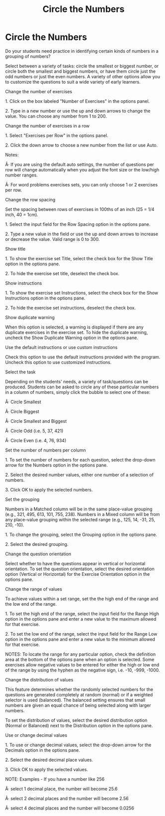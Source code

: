 ﻿---
title: Circle the Numbers
category: reference
---

# Circle the Numbers

Do your students need practice in identifying certain kinds of numbers in a grouping of numbers?

Select between a variety of tasks: circle the smallest or biggest number, or circle both the smallest and biggest numbers, or have them circle just the odd numbers or just the even numbers. A variety of other options allow you to customize the questions to suit a wide variety of early learners.

Change the number of exercises

1\. Click on the box labeled "Number of Exercises" in the options panel.

2\. Type in a new number or use the up and down arrows to change the value. You can choose any number from 1 to 200.

Change the number of exercises in a row

1\. Select "Exercises per Row" in the options panel.

2\. Click the down arrow to choose a new number from the list or use Auto.

Notes:

Â· If you are using the default auto settings, the number of questions per row will change automatically when you adjust the font size or the low/high number ranges.

Â· For word problems exercises sets, you can only choose 1 or 2 exercises per row.

Change the row spacing

Set the spacing between rows of exercises in 100ths of an inch (25 = 1/4 inch, 40 = 1cm).

1\. Select the input field for the Row Spacing option in the options pane.

2\. Type a new value in the field or use the up and down arrows to increase or decrease the value. Valid range is 0 to 300.

Show title

1\. To show the exercise set Title, select the check box for the Show Title option in the options pane.

2\. To hide the exercise set title, deselect the check box.

Show instructions

1\. To show the exercise set Instructions, select the check box for the Show Instructions option in the options pane.

2\. To hide the exercise set instructions, deselect the check box.

Show duplicate warning

When this option is selected, a warning is displayed if there are any duplicate exercises in the exercise set. To hide the duplicate warning, uncheck the Show Duplicate Warning option in the options pane.

Use the default instructions or use custom instructions

Check this option to use the default instructions provided with the program. Uncheck this option to use customized instructions.

Select the task

Depending on the students' needs, a variety of task/questions can be produced. Students can be asked to circle any of these particular numbers in a column of numbers, simply click the bubble to select one of these:

Â· Circle Smallest

Â· Circle Biggest

Â· Circle Smallest and Biggest

Â· Circle Odd (i.e. 5, 37, 421)

Â· Circle Even (i.e. 4, 76, 934)

Set the number of numbers per column

1\. To set the number of numbers for each question, select the drop-down arrow for the Numbers option in the options pane.

2\. Select the desired number values, either one number of a selection of numbers.

3\. Click OK to apply the selected numbers.

Set the grouping

Numbers in a Matched column will be in the same place-value grouping (e.g., 321, 495, 613, 101, 755, 238). Numbers in a Mixed column will be from any place-value grouping within the selected range (e.g., 125, 14, -31, 25, 210, -10).

1\. To change the grouping, select the Grouping option in the options pane.

2\. Select the desired grouping.

Change the question orientation

Select whether to have the questions appear in vertical or horizontal orientation. To set the question orientation, select the desired orientation option (Vertical or Horizontal) for the Exercise Orientation option in the options pane.

Change the range of values

To achieve values within a set range, set the the high end of the range and the low end of the range.

1\. To set the high end of the range, select the input field for the Range High option in the options pane and enter a new value to the maximum allowed for that exercise.

2\. To set the low end of the range, select the input field for the Range Low option in the options pane and enter a new value to the minimum allowed for that exercise.

NOTES: To locate the range for any particular option, check the definition area at the bottom of the options pane when an option is selected. Some exercises allow negative values to be entered for either the high or low end of the range by using the hyphen as the negative sign, i.e. -10, -999, -1000.

Change the distribution of values

This feature determines whether the randomly selected numbers for the questions are generated completely at random (normal) or if a weighted selector is used (balanced). The balanced setting ensures that small numbers are given an equal chance of being selected along with larger numbers.

To set the distribution of values, select the desired distribution option (Normal or Balanced) next to the Distribution option in the options pane.

Use or change decimal values

1\. To use or change decimal values, select the drop-down arrow for the Decimals option in the options pane.

2\. Select the desired decimal place values.

3\. Click OK to apply the selected values.

NOTE: Examples - If you have a number like 256

Â· select 1 decimal place, the number will become 25.6

Â· select 2 decimal places and the number will become 2.56

Â· select 4 decimal places and the number will become 0.0256
